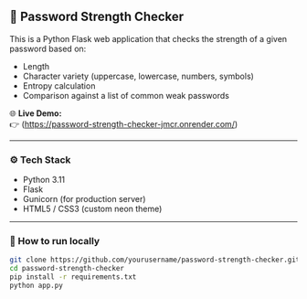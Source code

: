 ## 🔐 Password Strength Checker

This is a Python Flask web application that checks the strength of a given password based on:
- Length
- Character variety (uppercase, lowercase, numbers, symbols)
- Entropy calculation
- Comparison against a list of common weak passwords

🌐 **Live Demo:**  
👉 (https://password-strength-checker-jmcr.onrender.com/)

---

### ⚙️ Tech Stack
- Python 3.11
- Flask
- Gunicorn (for production server)
- HTML5 / CSS3 (custom neon theme)

---

### 🚀 How to run locally

```bash
git clone https://github.com/yourusername/password-strength-checker.git
cd password-strength-checker
pip install -r requirements.txt
python app.py
